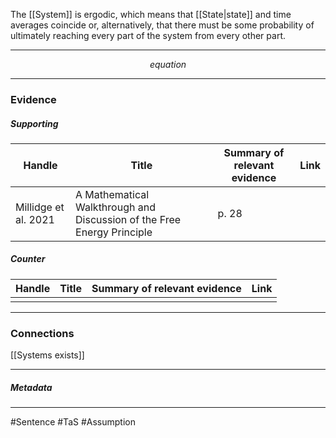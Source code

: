 The [[System]] is ergodic, which means that [[State|state]] and time averages coincide or, alternatively, that there must be some probability of ultimately reaching every part of the system from every other part.
***
$$ equation $$
***
### Evidence
##### Supporting

| Handle               | Title                                                                  | Summary of relevant evidence | Link                                |
| -------------------- | ---------------------------------------------------------------------- | ---------------------------- | ----------------------------------- |
| Millidge et al. 2021 | A Mathematical Walkthrough and Discussion of the Free Energy Principle | p. 28                        | [](http://arxiv.org/abs/2108.13343) |
##### Counter
| Handle | Title | Summary of relevant evidence | Link |
| ------ | ----- | ---------------------------- | ---- |
|        |       |                              |      |

***
### Connections
[[Systems exists]]

***
##### Metadata
***
#Sentence
#TaS
#Assumption 